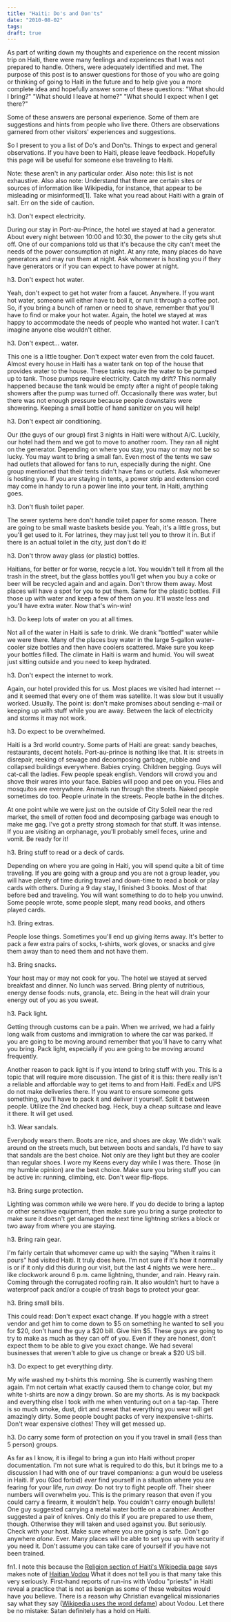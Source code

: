 ```yaml
---
title: "Haiti: Do's and Don'ts"
date: "2010-08-02"
tags:
draft: true
---
```


As part of writing down my thoughts and experience on the recent mission trip on Haiti, there were many feelings and experiences that I was not prepared to handle.  Others, were adequately identified and met. The purpose of this post is to answer questions for those of you who are going or thinking of going to Haiti in the future and to help give you a more complete idea and hopefully answer some of these questions: "What should I bring?" "What should I leave at home?" "What should I expect when I get there?"

Some of these answers are personal experience.  Some of them are suggestions and hints from people who live there.  Others are observations garnered from other visitors' experiences and suggestions.

So I present to you a list of Do's and Don'ts.  Things to expect and general observations.   If you have been to Haiti, please leave feedback.  Hopefully this page will be useful for someone else traveling to Haiti.

Note: these aren't in any particular order.
Also note: this list is not exhaustive.
Also also note: Understand that there are certain sites or sources of information like Wikipedia, for instance, that appear to be misleading or misinformed[1].  Take what you read about Haiti with a grain of salt.  Err on the side of caution.

h3.  Don't expect electricity.

During our stay in Port-au-Prince, the hotel we stayed at had a generator.  About every night between 10:00 and 10:30, the power to the city gets shut off.  One of our companions told us that it's because the city can't meet the needs of the power consumption at night.  At any rate, many places do have generators and may run them at night.  Ask whomever is hosting you if they have generators or if you can expect to have power at night.

h3.  Don't expect hot water.

Yeah, don't expect to get hot water from a faucet.  Anywhere.  If you want hot water, someone will either have to boil it, or run it through a coffee pot.  So, if you bring a bunch of ramen or need to shave, remember that you'll have to find or make your hot water.  Again, the hotel we stayed at was happy to accommodate the needs of people who wanted hot water.  I can't imagine anyone else wouldn't either.

h3. Don't expect... water.

This one is a little tougher.  Don't expect water even from the cold faucet.  Almost every house in Haiti has a water tank on top of the house that provides water to the house.  These tanks require the water to be pumped up to tank.  Those pumps require electricity.  Catch my drift?  This normally happened because the tank would be empty after a night of people taking showers after the pump was turned off.  Occasionally there was water, but there was not enough pressure because people downstairs were showering.  Keeping a small bottle of hand sanitizer on you will help!

h3.  Don't expect air conditioning.

Our (the guys of our group) first 3 nights in Haiti were without A/C.  Luckily, our hotel had them and we got to move to another room.  They ran all night on the generator.  Depending on where you stay, you may or may not be so lucky.  You may want to bring a small fan.  Even most of the tents we saw had outlets that allowed for fans to run, especially during the night.  One group mentioned that their  tents didn't have fans or outlets.  Ask whomever is hosting you.  If you are staying in tents, a power strip and extension cord may come in handy to run a power line into your tent.  In Haiti, anything goes.

h3.  Don't flush toilet paper.

The sewer systems here don't handle toilet paper for some reason.  There are going to be small waste baskets beside you.  Yeah, it's a little gross, but you'll get used to it.  For latrines, they may just tell you to throw it in.  But if there is an actual toilet in the city, just don't do it!

h3.  Don't throw away glass (or plastic) bottles.

Haitians, for better or for worse, recycle a lot.  You wouldn't tell it from all the trash in the street, but the glass bottles you'll get when you buy a coke or beer will be recycled again and and again.  Don't throw them away.  Most places will have a spot for you to put them.  Same for the plastic bottles.  Fill those up with water and keep a few of them on you.  It'll waste less and you'll have extra water.  Now that's win-win!

h3.  Do keep lots of water on you at all times.

Not all of the water in Haiti is safe to drink.  We drank "bottled" water while we were there.  Many of the places buy water in the large 5-gallon water-cooler size bottles and then have coolers scattered.  Make sure you keep your bottles filled.  The climate in Haiti is warm and humid.  You will sweat just sitting outside and you need to keep hydrated.


h3.  Don't expect the internet to work.

Again, our hotel provided this for us.  Most places we visited had internet -- and it seemed that every one of them was satellite.  It was slow but it usually worked.  Usually.  The point is: don't make promises about sending e-mail or keeping up with stuff while you are away.  Between the lack of electricity and storms it may not work.

h3.  Do expect to be overwhelmed.

Haiti is a 3rd world country.  Some parts of Haiti are great:  sandy beaches, restaurants, decent hotels.  Port-au-prince is nothing like that.  It is: streets in disrepair, reeking of sewage and decomposing garbage, rubble and collapsed buildings everywhere.  Babies crying.  Children begging.  Guys will cat-call the ladies.  Few people speak english.  Vendors will crowd you and shove their wares into your face.  Babies will poop and pee on you.  Flies and mosquitos are everywhere.  Animals run through the streets.  Naked people sometimes do too.  People urinate in the streets.  People bathe in the ditches.

At one point while we were just on the outside of City Soleil near the red market, the smell of rotten food and decomposing garbage was enough to make me gag.  I've got a pretty strong stomach for that stuff.  It was intense.  If you are visiting an orphanage, you'll probably smell feces, urine and vomit.  Be ready for it!

h3.  Bring stuff to read or a deck of cards.

Depending on where you are going in Haiti, you will spend quite a bit of time traveling.  If you are going with a group and you are not a group leader, you will have plenty of time during travel and down-time to read a book or play cards with others.  During a 9 day stay, I finished 3 books.  Most of that before bed and traveling.  You will want something to do to help you unwind.  Some people wrote, some people slept, many read books, and others played cards.

h3.  Bring extras.

People lose things.  Sometimes you'll end up giving items away.  It's better to pack a few extra pairs of socks, t-shirts, work gloves, or snacks and give them away than to need them and not have them.

h3.  Bring snacks.

Your host may or may not cook for you.  The hotel we stayed at served breakfast and dinner.  No lunch was served.  Bring plenty of nutritious, energy dense foods: nuts, granola, etc.  Being in the heat will drain your energy out of you as you sweat.

h3.  Pack light.

Getting through customs can be a pain.  When we arrived, we had a fairly long walk from customs and immigration to where the car was parked.  If you are going to be moving around remember that you'll have to carry what you bring.  Pack light, especially if you are going to be moving around frequently.

Another reason to pack light is if you intend to bring stuff with you.  This is a topic that will require more discussion.  The gist of it is this: there really isn't a reliable and affordable way to get items to and from Haiti.  FedEx and UPS do not make deliveries there.  If you want to ensure someone gets something, you'll have to pack it and deliver it yourself.  Split it between people.  Utilize the 2nd checked bag.  Heck, buy a cheap suitcase and leave it there.  It will get used.

h3.  Wear sandals.

Everybody wears them.  Boots are nice, and shoes are okay.  We didn't walk around on the streets much, but between boots and sandals, I'd have to say that sandals are the best choice.  Not only are they light but they are cooler than regular shoes.  I wore my Keens every day while I was there.  Those (in my humble opinion) are the best choice.  Make sure you bring stuff you can be active in: running, climbing, etc.  Don't wear flip-flops.

h3.  Bring surge protection.

Lighting was common while we were here.  If you do decide to bring a laptop or other sensitive equipment, then make sure you bring a surge protector to make sure it doesn't get damaged the next time lightning strikes a block or two away from where you are staying.

h3.  Bring rain gear.

I'm fairly certain that whomever came up with the saying "When it rains it pours" had visited Haiti.  It truly does here.  I'm not sure if it's how it normally is or if it only did this during our visit, but the last 4 nights we were here... like clockwork around 6 p.m. came lightning, thunder, and rain.  Heavy rain.  Coming through the corrugated roofing rain.  It also wouldn't hurt to have a waterproof pack and/or a couple of trash bags to protect your gear.

h3.  Bring small bills.

This could read: Don't expect exact change.  If you haggle with a street vendor and get him to come down to $5 on something he wanted to sell you for $20, don't hand the guy a $20 bill.  Give him $5.  These guys are going to try to make as much as they can off of you.  Even if they are honest, don't expect them to be able to give you exact change.  We had several businesses that weren't able to give us change or break a $20 US bill.

h3.  Do expect to get everything dirty.

My wife washed my t-shirts this morning.  She is currently washing them again.  I'm not certain what exactly caused them to change color, but my white t-shirts are now a dingy brown.  So are my shorts.  As is my backpack and everything else I took with me when venturing out on a tap-tap.  There is so much smoke, dust, dirt and sweat that everything you wear will get amazingly dirty.  Some people bought packs of very inexpensive t-shirts.  Don't wear expensive clothes!  They will get messed up.

h3.  Do carry some form of protection on you if you travel in small (less than 5 person) groups.

As far as I know, it is illegal to bring a gun into Haiti without proper documentation.  I'm not sure what is required to do this, but it brings me to a discussion I had with one of our travel companions: a gun would be useless in Haiti.  If you (God forbid) *ever* find yourself in a situation where you are fearing for your life, *run away.*  Do not try to fight people off.  Their sheer numbers will overwhelm you.  This is the primary reason that even if you could carry a firearm, it wouldn't help.  You couldn't carry enough bullets!  One guy suggested carrying a metal water bottle on a carabiner.  Another suggested a pair of knives.  Only do this if you are prepared to use them, though.  Otherwise they will taken and used against you.  But seriously.  Check with your host.  Make sure where you are going is safe.  Don't go anywhere *alone*.  Ever.  Many places will be able to set you up with security if you need it.  Don't assume you can take care of yourself if you have not been trained.

fn1. I note this because the [Religion section of Haiti's Wikipedia page](http://en.wikipedia.org/wiki/Haiti#Religion) says makes note of [Haitian Vodou](http://en.wikipedia.org/wiki/Haitian_Vodou.)  What it does not tell you is that many take this very seriously.  First-hand reports of run-ins with Vodou "priests" in Haiti reveal a practice that is not as benign as some of these websites would have you believe.  There is a reason why Christian evangelical missionaries say what they say ([Wikipedia uses the word defame](http://en.wikipedia.org/wiki/Haitian_Vodou#Organizations)) about Vodou.  Let there be no mistake: Satan definitely has a hold on Haiti.
